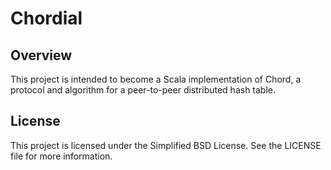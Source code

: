 # Chordial #

## Overview ##

This project is intended to become a Scala implementation of Chord, a protocol and algorithm for a peer-to-peer distributed hash table.

## License ##

This project is licensed under the Simplified BSD License. See the LICENSE file for more information.
